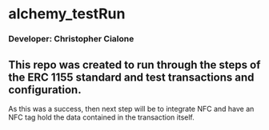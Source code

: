 # alchemy_testRun
### Developer: Christopher Cialone 
## This repo was created to run through the steps of the ERC 1155 standard and test transactions and configuration.
As this was a success, then next step will be to integrate NFC and have an NFC tag hold the data contained in the transaction itself.
